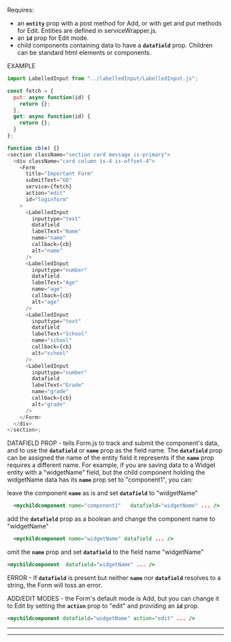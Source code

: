 Requires:

- an **`entity`** prop with a post method for Add, or with get and put methods for Edit. Entities are defined in serviceWrapper.js.
- an **`id`** prop for Edit mode.
- child components containing data to have a **`datafield`** prop. Children can be standard html elements or components.

EXAMPLE

```js
import LabelledInput from "../labelledInput/LabelledInput.js";

const fetch = {
  put: async function(id) {
    return {};
  },
  get: async function(id) {
    return {};
  }
};

function cb(e) {}
<section className="section card message is-primary">
  <div className="card column is-4 is-offset-4">
    <Form
      title="Important Form"
      submitText="GO"
      service={fetch}
      action="edit"
      id="loginform"
    >
      <LabelledInput
        inputtype="text"
        datafield
        labelText="Name"
        name="name"
        callback={cb}
        alt="name"
      />
      <LabelledInput
        inputtype="number"
        datafield
        labelText="Age"
        name="age"
        callback={cb}
        alt="age"
      />
      <LabelledInput
        inputtype="text"
        datafield
        labelText="School"
        name="school"
        callback={cb}
        alt="school"
      />
      <LabelledInput
        inputtype="number"
        datafield
        labelText="Grade"
        name="grade"
        callback={cb}
        alt="grade"
      />
    </Form>
  </div>
</section>;
```

DATAFIELD PROP -
tells Form.js to track and submit the component's data, and to use the **`datafield`** or **`name`** prop as the field name. The **`datafield`** prop can be assigned the name of the entity field it represents if the **`name`** prop requires a different name. For example, if you are saving data to a Widget entity with a "widgetName" field, but the child component holding the widgetName data has its **`name`** prop set to "component1", you can:

leave the component **`name`** as is and set **`datafield`** to "widgetName"

```jsx static
  <mychildcomponent name="component1"   datafield="widgetName" ... />
```

add the **`datafield`** prop as a boolean and change the component name to "widgetName"

```jsx static
  <mychildcomponent name="widgetName" datafield ... />
```

omit the **`name`** prop and set **`datafield`** to the field name "widgetName"

```jsx static
<mychildcomponent  datafield="widgetName" ... />
```

ERROR -
If **`datafield`** is present but neither **`name`** nor **`datafield`** resolves to a string, the Form will toss an error.

ADD/EDIT MODES -
the Form's default mode is Add, but you can change it to Edit by setting the **`action`** prop to "edit" and providing an **`id`** prop.

```jsx static
<mychildcomponent datafield="widgetName" action="edit" ... />
```

---

---
